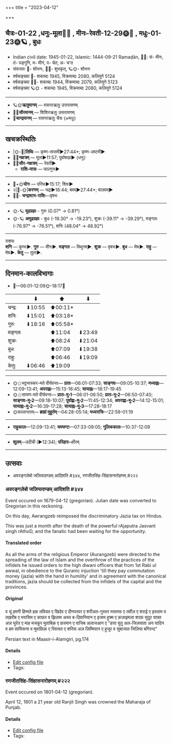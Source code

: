 +++
title = "2023-04-12"

+++
## चैत्रः-01-22  ,धनुः-मूला🌛🌌  ,  मीनः-रेवती-12-29🌞🌌  ,  मधुः-01-23🌞🪐  , बुधः
- Indian civil date: 1945-01-22, Islamic: 1444-09-21 Ramaḍān, 🌌🌞: सं- मीनः, तं- पङ्गुनि, म- मीनं, प- चेत, अ- च’त
- संवत्सरः 🌛- शोभनः, 🌌🌞- शुभकृत्, 🪐🌞- शोभनः
- वर्षसङ्ख्या 🌛- शकाब्दः 1945, विक्रमाब्दः 2080, कलियुगे 5124
- वर्षसङ्ख्या 🌌🌞- शकाब्दः 1944, विक्रमाब्दः 2079, कलियुगे 5123
- वर्षसङ्ख्या 🪐🌞 - शकाब्दः 1945, विक्रमाब्दः 2080, कलियुगे 5124
___________________
- 🪐🌞**ऋतुमानम्** — वसन्तऋतुः उत्तरायणम्
- 🌌🌞**सौरमानम्** — शिशिरऋतुः उत्तरायणम्
- 🌛**चान्द्रमानम्** — वसन्तऋतुः चैत्रः (≈मधुः)
___________________


## खचक्रस्थितिः
- |🌞-🌛|**तिथिः** — कृष्ण-सप्तमी►27:44*; कृष्ण-अष्टमी►  
- 🌌🌛**नक्षत्रम्** — मूला►11:57; पूर्वाषाढा► (धनुः)  
- 🌌🌞**सौर-नक्षत्रम्** — रेवती►  
  - **राशि-मासः** — फाल्गुनः► 
___________________
- 🌛+🌞**योगः** — परिघः►15:17; शिवः►  
- २|🌛-🌞|**करणम्** — भद्रा►16:44; बवम्►27:44*; बालवम्►  
- 🌌🌛- **चन्द्राष्टम-राशिः**—वृषभः  
___________________
- 🌞-🪐 **मूढग्रहाः** - गुरुः (0.07° → 0.81°)
- 🌞-🪐 **अमूढग्रहाः** - बुधः (-19.30° → -19.23°), शुक्रः (-39.11° → -39.29°), मङ्गलः (-76.97° → -76.51°), शनिः (48.04° → 48.92°)
___________________
राशयः  
**शनि** — कुम्भः►. **गुरु** — मीनः►. **मङ्गल** — मिथुनम्►. **शुक्र** — वृषभः►. **बुध** — मेषः►. **राहु** — मेषः►. **केतु** — तुला►. 
___________________


## दिनमान-कालविभागाः
- 🌅—06:01-12:09🌞-18:17🌇  

|      |⬇     |⬆     |⬇     |
|------|-----|-----|------|
|चन्द्रः|⬇10:55 |⬆00:11*|     |
|शनिः   |⬇15:01 |⬆03:18*|     |
|गुरुः  |⬇18:16 |⬆05:58*|     |
|मङ्गलः |     |⬆11:04 |⬇23:49 |
|शुक्रः |     |⬆08:24 |⬇21:04 |
|बुधः   |     |⬆07:09 |⬇19:38 |
|राहुः  |     |⬆06:46 |⬇19:09 |
|केतुः  |⬇06:46 |⬆19:09 |     |
___________________
- 🌞⚝भट्टभास्कर-मते वीर्यवन्तः— **प्रातः**—06:01-07:33; **साङ्गवः**—09:05-10:37; **मध्याह्नः**—12:09-13:41; **अपराह्णः**—15:13-16:45; **सायाह्नः**—18:17-19:45  
- 🌞⚝सायण-मते वीर्यवन्तः— **प्रातः-मु॰1**—06:01-06:50; **प्रातः-मु॰2**—06:50-07:40; **साङ्गवः-मु॰2**—09:18-10:07; **पूर्वाह्णः-मु॰2**—11:45-12:34; **अपराह्णः-मु॰2**—14:12-15:01; **सायाह्नः-मु॰2**—16:39-17:28; **सायाह्नः-मु॰3**—17:28-18:17  
- 🌞कालान्तरम्— **ब्राह्मं मुहूर्तम्**—04:28-05:14; **मध्यरात्रिः**—22:59-01:19  
___________________
- **राहुकालः**—12:09-13:41; **यमघण्टः**—07:33-09:05; **गुलिककालः**—10:37-12:09  
___________________
- **शूलम्**—उदीची (►12:34); **परिहारः**–क्षीरम्  
___________________

## उत्सवाः
- अवरङ्गज़ेबो जज़ियादण्डम् आदिशति #३४४, रणजीतसिंह-सिंहासनारोहणम् #२२२
### अवरङ्गज़ेबो जज़ियादण्डम् आदिशति #३४४

Event occured on 1679-04-12 (gregorian). Julian date was converted to Gregorian in this reckoning. 

On this day, Awrangzeb reimposed the discriminatory Jazia tax on Hindus.

This was just a month after the death of the powerful rAjaputra Jasvant singh rAthoD, and the fanatic had been waiting for the opportunity.

#### Translated order
As all the arms of the religious Emperor (Aurangzeb) were directed to the spreading of the law of Islam and the overthrow of the practices of the infidels he issued orders to the high diwani officers that from 1st Rabi ul awwal, in obedience to the Quranic injuction 'till they pay commutation money (jazia) with the hand in humility' and in agreement with the canonical traditions, jazia should be collected from the infidels of the capital and the provinces.

##### Original
व चूं हमगी हिम्मते हक़ तवियत ए खिदेव ए दीनपरवर ए शरीअत-गुस्तर मसरुफ ए तर्वीज़ ए शराई ए इस्लाम व तख़रीब ए  मरासिम ए काफ़र व झिलाम अस्त ब-दिवानियान ए इजाम हुक्म ए क़ज़ाइमज़ा शरफ़ सुदूर याफ़्त अज़ घुर्रत ए माह मजकूर मुताबिक़ ए फ़रमान ए वाजिब अलाजआन  ए "हत्ता युतु अल-जिज़याता अन यादिन व हम साघिरूना व मुवाफ़िक़ ए रिवायत ए शरिया अज़ ज़िम्मियान ए  हुजूर व सुबाजात जिज़िया बगिरन्द"

Persian text in Maasir-i-Alamgiri, pg.174

#### Details
- [Edit config file](https://github.com/jyotisham/adyatithi/blob/master/mahApuruSha/xatra-later/julian/day/04/02/awrangazebo_jaziya-daNDam_Adishati.toml)
- Tags: 


### रणजीतसिंह-सिंहासनारोहणम् #२२२

Event occured on 1801-04-12 (gregorian). 

April 12, 1801 a 21 year old Ranjit Singh was crowned the Maharaja of Punjab.

#### Details
- [Edit config file](https://github.com/jyotisham/adyatithi/blob/master/mahApuruSha/xatra-later/gregorian/day/04/12/raNajIta-siMha-siMhAsanArohaNam.toml)
- Tags: 



